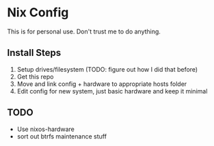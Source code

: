 # Nix Config

This is for personal use. Don't trust me to do anything.

## Install Steps

1. Setup drives/filesystem (TODO: figure out how I did that before)
2. Get this repo
3. Move and link config + hardware to appropriate hosts folder
4. Edit config for new system, just basic hardware and keep it minimal


## TODO
- Use nixos-hardware
- sort out btrfs maintenance stuff